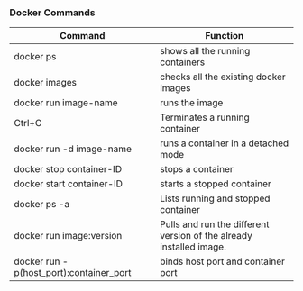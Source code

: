### Docker Commands

| Command | Function |
| --- | --- |
| docker ps | shows all the running containers |
| docker images | checks all the existing docker images |
| docker run image-name | runs the image |
| Ctrl+C | Terminates a running container |
| docker run -d image-name | runs a container in a detached mode |
| docker stop container-ID | stops a container |
| docker start container-ID | starts a stopped container |
| docker ps -a | Lists running and stopped container |
| docker run image:version | Pulls and run the different version of the already installed image. |
| docker run -p(host_port):container_port | binds host port and container port |
